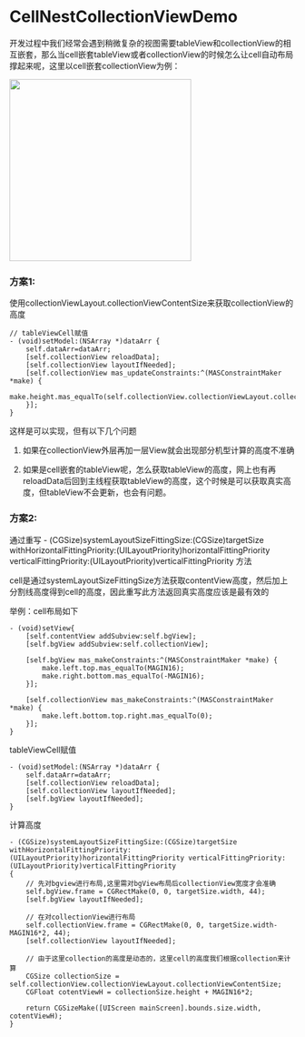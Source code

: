 # CellNestCollectionViewDemo

开发过程中我们经常会遇到稍微复杂的视图需要tableView和collectionView的相互嵌套，那么当cell嵌套tableView或者collectionView的时候怎么让cell自动布局撑起来呢，这里以cell嵌套collectionView为例：

<img src="https://qn.nobady.cn/github/IMG_2610.PNG" width="320">

### 方案1:
使用collectionViewLayout.collectionViewContentSize来获取collectionView的高度

```objc
// tableViewCell赋值
- (void)setModel:(NSArray *)dataArr {
    self.dataArr=dataArr;
    [self.collectionView reloadData];
    [self.collectionView layoutIfNeeded];
    [self.collectionView mas_updateConstraints:^(MASConstraintMaker *make) {
        make.height.mas_equalTo(self.collectionView.collectionViewLayout.collectionViewContentSize.height);
    }];
}
```

这样是可以实现，但有以下几个问题


1. 如果在collectionView外层再加一层View就会出现部分机型计算的高度不准确

2. 如果是cell嵌套的tableView呢，怎么获取tableView的高度，网上也有再reloadData后回到主线程获取tableView的高度，这个时候是可以获取真实高度，但tableView不会更新，也会有问题。


### 方案2:
通过重写 - (CGSize)systemLayoutSizeFittingSize:(CGSize)targetSize withHorizontalFittingPriority:(UILayoutPriority)horizontalFittingPriority verticalFittingPriority:(UILayoutPriority)verticalFittingPriority 方法

cell是通过systemLayoutSizeFittingSize方法获取contentView高度，然后加上分割线高度得到cell的高度，因此重写此方法返回真实高度应该是最有效的

举例：cell布局如下

```objc
- (void)setView{
    [self.contentView addSubview:self.bgView];
    [self.bgView addSubview:self.collectionView];
    
    [self.bgView mas_makeConstraints:^(MASConstraintMaker *make) {
        make.left.top.mas_equalTo(MAGIN16);
        make.right.bottom.mas_equalTo(-MAGIN16);
    }];
    
    [self.collectionView mas_makeConstraints:^(MASConstraintMaker *make) {
        make.left.bottom.top.right.mas_equalTo(0);
    }];
}
```

tableViewCell赋值

```objc
- (void)setModel:(NSArray *)dataArr {
    self.dataArr=dataArr;
    [self.collectionView reloadData];
    [self.collectionView layoutIfNeeded];
    [self.bgView layoutIfNeeded];
}
```

计算高度

```objc
- (CGSize)systemLayoutSizeFittingSize:(CGSize)targetSize withHorizontalFittingPriority:(UILayoutPriority)horizontalFittingPriority verticalFittingPriority:(UILayoutPriority)verticalFittingPriority
{
    // 先对bgview进行布局,这里需对bgView布局后collectionView宽度才会准确
    self.bgView.frame = CGRectMake(0, 0, targetSize.width, 44);
    [self.bgView layoutIfNeeded];
    
    // 在对collectionView进行布局
    self.collectionView.frame = CGRectMake(0, 0, targetSize.width-MAGIN16*2, 44);
    [self.collectionView layoutIfNeeded];
    
    // 由于这里collection的高度是动态的，这里cell的高度我们根据collection来计算
    CGSize collectionSize = self.collectionView.collectionViewLayout.collectionViewContentSize;
    CGFloat cotentViewH = collectionSize.height + MAGIN16*2;
    
    return CGSizeMake([UIScreen mainScreen].bounds.size.width, cotentViewH);
}
```
